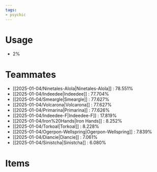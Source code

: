```yaml
---
tags:
- psychic
---
```

# Usage
- 2%
# Teammates
- [[2025-01-04/Ninetales-Alola|Ninetales-Alola]] : 78.551%
- [[2025-01-04/Indeedee|Indeedee]] : 77.704%
- [[2025-01-04/Smeargle|Smeargle]] : 77.627%
- [[2025-01-04/Volcarona|Volcarona]] : 77.627%
- [[2025-01-04/Primarina|Primarina]] : 77.626%
- [[2025-01-04/Indeedee-F|Indeedee-F]] : 17.819%
- [[2025-01-04/Iron%20Hands|Iron Hands]] : 8.252%
- [[2025-01-04/Torkoal|Torkoal]] : 8.228%
- [[2025-01-04/Ogerpon-Wellspring|Ogerpon-Wellspring]] : 7.839%
- [[2025-01-04/Diancie|Diancie]] : 7.061%
- [[2025-01-04/Sinistcha|Sinistcha]] : 6.080%
# Items